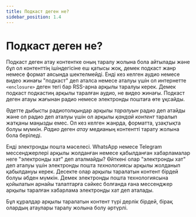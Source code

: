 ```yaml
---
title: Подкаст деген не?
sidebar_position: 1.4
---
```


# Подкаст деген не?

Подкаст деген атау контентке оның таралу жолына бола айтылады және бұл ол контенттің ішіндегісіне еш қатысы жоқ, демек подкаст жанр немесе формат аясында шектелмейді. Енді кез келген аудио немесе видео жинағы "подкаст" деп аталса немесе аталуы үшін ол интернетте `<enclosure>` деген тегі бар RSS-арна арқылы таралуы керек. Демек подкаст подкастиң арқылы таралған аудио, не видео жинағы. Подкаст деген атауы жағынан радио немесе электронды поштаға өте ұқсайды.

Әдетте дыбысты радиотолқындар арқылы *таралуын* радио деп атайды және ол радио деп аталуы үшін ол арқылы *қандай контент* таралып жатқаны маңызды емес. Ол кез келген жанрда, форматта, ұзақтықта болуы мүмкін. *Радио* деген *атау* медианың контентті тарату жолына бола беріледі.

Енді электронды пошта мәселесі. WhatsApp немесе Telegram мессенджерлері арқылы жолданған немесе қабылданған хабарламалар неге "электронды хат" деп аталмайды? Өйткені олар "электронды хат" деп аталуы үшін электронды пошта *технологиясы* арқылы жолданып қабылдануы керек. Десекте олар арқылы таралатын контент бірдей болуы әбден мүмкін. Демек электронды пошта технологиясына қойылатын арнайы талаптарға сәйкес болғанда ғана мессенджер арқылы таралған хабарлама электронды хат деп аталады.

Бұл құралдар арқылы таралатын контент түрі дерлік бірдей, бірақ олардың атаулары таралу жолына болу әртүрлі.